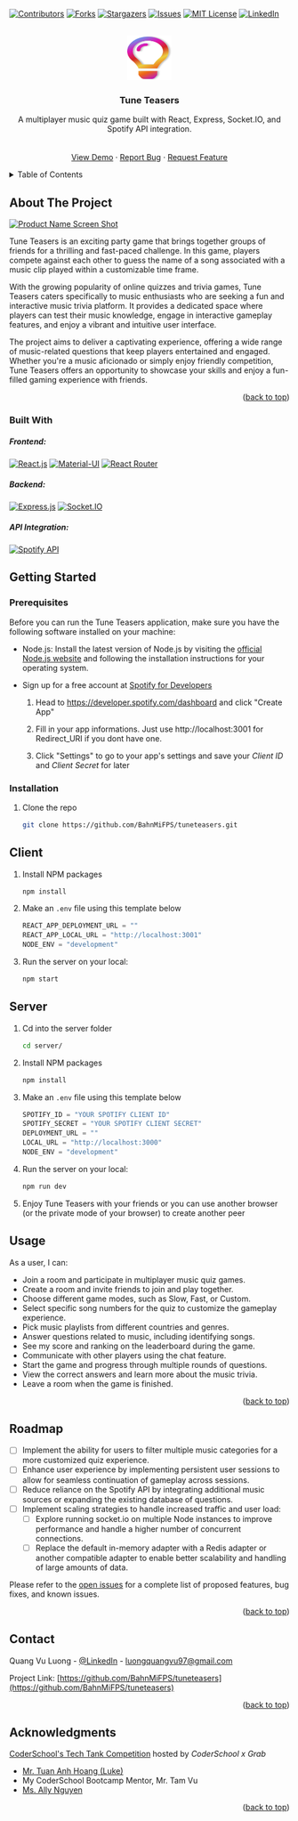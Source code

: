 <a name="readme-top"></a>

[![Contributors][contributors-shield]][contributors-url]
[![Forks][forks-shield]][forks-url]
[![Stargazers][stars-shield]][stars-url]
[![Issues][issues-shield]][issues-url]
[![MIT License][license-shield]][license-url]
[![LinkedIn][linkedin-shield]][linkedin-url]

<!-- PROJECT LOGO -->
<br />
<div align="center">
  <a href="https://github.com/BahnMiFPS/tuneteasers">
    <img src="public/logo.svg" alt="Logo" width="80" height="80">
  </a>

<h3 align="center">Tune Teasers</h3>

  <p align="center">
    A multiplayer music quiz game built with React, Express, Socket.IO, and Spotify API integration.
    <br />
    <br />
    <br />
    <a href="https://tuneteasers.vercel.app/">View Demo</a>
    ·
    <a href="https://github.com/BahnMiFPS/tuneteasers/issues">Report Bug</a>
    ·
    <a href="https://github.com/BahnMiFPS/tuneteasers/issues">Request Feature</a>
  </p>
</div>

<!-- TABLE OF CONTENTS -->
<details>
  <summary>Table of Contents</summary>
  <ol>
    <li>
      <a href="#about-the-project">About The Project</a>
      <ul>
        <li><a href="#built-with">Built With</a></li>
      </ul>
    </li>
    <li>
      <a href="#getting-started">Getting Started</a>
      <ul>
        <li><a href="#prerequisites">Prerequisites</a></li>
        <li><a href="#installation">Installation</a></li>
      </ul>
    </li>
    <li><a href="#usage">Usage</a></li>
    <li><a href="#roadmap">Roadmap</a></li>
    <li><a href="#contact">Contact</a></li>
    <li><a href="#acknowledgments">Acknowledgments</a></li>
  </ol>
</details>

<!-- ABOUT THE PROJECT -->

## About The Project

[![Product Name Screen Shot][product-screenshot]](https://tuneteasers.vercel.app/)

Tune Teasers is an exciting party game that brings together groups of friends for a thrilling and fast-paced challenge. In this game, players compete against each other to guess the name of a song associated with a music clip played within a customizable time frame.

With the growing popularity of online quizzes and trivia games, Tune Teasers caters specifically to music enthusiasts who are seeking a fun and interactive music trivia platform. It provides a dedicated space where players can test their music knowledge, engage in interactive gameplay features, and enjoy a vibrant and intuitive user interface.

The project aims to deliver a captivating experience, offering a wide range of music-related questions that keep players entertained and engaged. Whether you're a music aficionado or simply enjoy friendly competition, Tune Teasers offers an opportunity to showcase your skills and enjoy a fun-filled gaming experience with friends.

<p align="right">(<a href="#readme-top">back to top</a>)</p>

### Built With

##### Frontend:

[![React.js](https://img.shields.io/badge/React-20232A?style=for-the-badge&logo=react&logoColor=61DAFB)](https://reactjs.org/)
[![Material-UI](https://img.shields.io/badge/Material--UI-0081CB?style=for-the-badge&logo=material-ui&logoColor=white)](https://material-ui.com/)
[![React Router](https://img.shields.io/badge/React_Router-CA4245?style=for-the-badge&logo=react-router&logoColor=white)](https://reactrouter.com/)

##### Backend:

[![Express.js](https://img.shields.io/badge/Express-000000?style=for-the-badge&logo=express&logoColor=white)](https://expressjs.com/)
[![Socket.IO](https://img.shields.io/badge/Socket.IO-010101?style=for-the-badge&logo=socket.io&logoColor=white)](https://socket.io/)

##### API Integration:

[![Spotify API](https://img.shields.io/badge/Spotify_API-1ED760?style=for-the-badge&logo=spotify&logoColor=white)](https://developer.spotify.com/documentation/web-api/)

## Getting Started

### Prerequisites

Before you can run the Tune Teasers application, make sure you have the following software installed on your machine:

- Node.js: Install the latest version of Node.js by visiting the [official Node.js website](https://nodejs.org/) and following the installation instructions for your operating system.

- Sign up for a free account at [Spotify for Developers](https://developer.spotify.com/)

  1. Head to https://developer.spotify.com/dashboard and click "Create App"

  2. Fill in your app informations. Just use http://localhost:3001 for Redirect_URI if you dont have one.
  3. Click "Settings" to go to your app's settings and save your _Client ID_ and _Client Secret_ for later

### Installation

1. Clone the repo

   ```sh
   git clone https://github.com/BahnMiFPS/tuneteasers.git
   ```

## Client

1. Install NPM packages
   ```sh
   npm install
   ```
2. Make an `.env` file using this template below
   ```js
   REACT_APP_DEPLOYMENT_URL = ""
   REACT_APP_LOCAL_URL = "http://localhost:3001"
   NODE_ENV = "development"
   ```
3. Run the server on your local:
   ```sh
   npm start
   ```

## Server

1. Cd into the server folder

   ```sh
   cd server/
   ```

2. Install NPM packages
   ```sh
   npm install
   ```
3. Make an `.env` file using this template below
   ```js
   SPOTIFY_ID = "YOUR SPOTIFY CLIENT ID"
   SPOTIFY_SECRET = "YOUR SPOTIFY CLIENT SECRET"
   DEPLOYMENT_URL = ""
   LOCAL_URL = "http://localhost:3000"
   NODE_ENV = "development"
   ```
4. Run the server on your local:

   ```sh
   npm run dev
   ```

5. Enjoy Tune Teasers with your friends or you can use another browser (or the private mode of your browser) to create another peer
<!-- USAGE EXAMPLES -->

## Usage

As a user, I can:

- Join a room and participate in multiplayer music quiz games.
- Create a room and invite friends to join and play together.
- Choose different game modes, such as Slow, Fast, or Custom.
- Select specific song numbers for the quiz to customize the gameplay experience.
- Pick music playlists from different countries and genres.
- Answer questions related to music, including identifying songs.
- See my score and ranking on the leaderboard during the game.
- Communicate with other players using the chat feature.
- Start the game and progress through multiple rounds of questions.
- View the correct answers and learn more about the music trivia.
- Leave a room when the game is finished.

<p align="right">(<a href="#readme-top">back to top</a>)</p>

<!-- ROADMAP -->

## Roadmap

- [ ] Implement the ability for users to filter multiple music categories for a more customized quiz experience.
- [ ] Enhance user experience by implementing persistent user sessions to allow for seamless continuation of gameplay across sessions.
- [ ] Reduce reliance on the Spotify API by integrating additional music sources or expanding the existing database of questions.
- [ ] Implement scaling strategies to handle increased traffic and user load:
  - [ ] Explore running socket.io on multiple Node instances to improve performance and handle a higher number of concurrent connections.
  - [ ] Replace the default in-memory adapter with a Redis adapter or another compatible adapter to enable better scalability and handling of large amounts of data.

Please refer to the [open issues](https://github.com/BahnMiFPS/tuneteasers/issues) for a complete list of proposed features, bug fixes, and known issues.

<p align="right">(<a href="#readme-top">back to top</a>)</p>

<!-- CONTACT -->

## Contact

Quang Vu Luong - [@LinkedIn](https://linkedin.com/in/quangvu-dev) - luongquangvu97@gmail.com

Project Link: [https://github.com/BahnMiFPS/tuneteasers](https://github.com/BahnMiFPS/tuneteasers)

<p align="right">(<a href="#readme-top">back to top</a>)</p>

<!-- ACKNOWLEDGMENTS -->

## Acknowledgments

[CoderSchool's Tech Tank Competition](https://www.linkedin.com/feed/update/urn:li:activity:7072542829855576064/) hosted by _CoderSchool x Grab_

- [Mr. Tuan Anh Hoang (Luke)](https://www.linkedin.com/in/lukehoang195/)
- My CoderSchool Bootcamp Mentor, Mr. Tam Vu
- [Ms. Ally Nguyen](https://www.linkedin.com/in/ally-nguyen-67a81520b/)

<p align="right">(<a href="#readme-top">back to top</a>)</p>

<!-- MARKDOWN LINKS & IMAGES -->
<!-- https://www.markdownguide.org/basic-syntax/#reference-style-links -->

[contributors-shield]: https://img.shields.io/github/contributors/BahnMiFPS/tuneteasers.svg?style=for-the-badge
[contributors-url]: https://github.com/BahnMiFPS/tuneteasers/graphs/contributors
[forks-shield]: https://img.shields.io/github/forks/BahnMiFPS/tuneteasers.svg?style=for-the-badge
[forks-url]: https://github.com/BahnMiFPS/tuneteasers/network/members
[stars-shield]: https://img.shields.io/github/stars/BahnMiFPS/tuneteasers.svg?style=for-the-badge
[stars-url]: https://github.com/BahnMiFPS/tuneteasers/stargazers
[issues-shield]: https://img.shields.io/github/issues/BahnMiFPS/tuneteasers.svg?style=for-the-badge
[issues-url]: https://github.com/BahnMiFPS/tuneteasers/issues
[license-shield]: https://img.shields.io/github/license/BahnMiFPS/tuneteasers.svg?style=for-the-badge
[license-url]: https://github.com/BahnMiFPS/tuneteasers/blob/master/LICENSE.txt
[linkedin-shield]: https://img.shields.io/badge/-LinkedIn-black.svg?style=for-the-badge&logo=linkedin&colorB=555
[linkedin-url]: https://linkedin.com/in/quangvu-dev
[product-screenshot]: https://i.imgur.com/wKbqwWZ.png
[Next.js]: https://img.shields.io/badge/next.js-000000?style=for-the-badge&logo=nextdotjs&logoColor=white
[Next-url]: https://nextjs.org/
[React.js]: https://img.shields.io/badge/React-20232A?style=for-the-badge&logo=react&logoColor=61DAFB
[React-url]: https://reactjs.org/
[Vue.js]: https://img.shields.io/badge/Vue.js-35495E?style=for-the-badge&logo=vuedotjs&logoColor=4FC08D
[Vue-url]: https://vuejs.org/
[Angular.io]: https://img.shields.io/badge/Angular-DD0031?style=for-the-badge&logo=angular&logoColor=white
[Angular-url]: https://angular.io/
[Svelte.dev]: https://img.shields.io/badge/Svelte-4A4A55?style=for-the-badge&logo=svelte&logoColor=FF3E00
[Svelte-url]: https://svelte.dev/
[Laravel.com]: https://img.shields.io/badge/Laravel-FF2D20?style=for-the-badge&logo=laravel&logoColor=white
[Laravel-url]: https://laravel.com
[Bootstrap.com]: https://img.shields.io/badge/Bootstrap-563D7C?style=for-the-badge&logo=bootstrap&logoColor=white
[Bootstrap-url]: https://getbootstrap.com
[JQuery.com]: https://img.shields.io/badge/jQuery-0769AD?style=for-the-badge&logo=jquery&logoColor=white
[JQuery-url]: https://jquery.com
